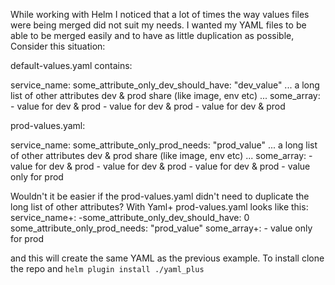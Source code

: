 While working with Helm I noticed that a lot of times the way values files were being merged did not suit my needs.
I wanted my YAML files to be able to be merged easily and to have as little duplication as possible, Consider this situation:

default-values.yaml contains:

service_name:
  some_attribute_only_dev_should_have: "dev_value"
  ... a long list of other attributes dev & prod share (like image, env etc) ...
  some_array:
    - value for dev & prod
    - value for dev & prod
    - value for dev & prod

prod-values.yaml:

service_name:
  some_attribute_only_prod_needs: "prod_value"
  ... a long list of other attributes dev & prod share (like image, env etc) ...
  some_array:
    - value for dev & prod
    - value for dev & prod
    - value for dev & prod
    - value only for prod  

Wouldn't it be easier if the prod-values.yaml didn't need to duplicate the long list of other attributes? 
With Yaml+ prod-values.yaml looks like this:
service_name+:
  -some_attribute_only_dev_should_have: 0
  some_attribute_only_prod_needs: "prod_value"
  some_array+:
    - value only for prod  

and this will create the same YAML as the previous example.
To install clone the repo and `helm plugin install ./yaml_plus`
